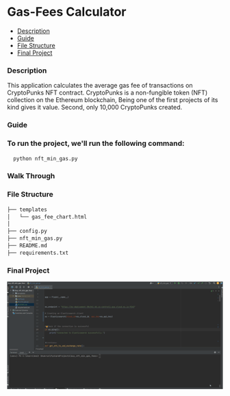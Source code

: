 # Gas-Fees Calculator

- [Description](#Description)
- [Guide](#Guide)
- [File Structure](#File-Structure)
- [Final Project](#Final)
    

    
### Description

This application calculates the average gas fee of transactions on CryptoPunks NFT contract.
CryptoPunks is a non-fungible token (NFT) collection on the Ethereum blockchain, Being one of the first projects of its kind gives it value. Second, only 10,000 CryptoPunks created.



### Guide


### To run the project, we'll run the following command:


`   python nft_min_gas.py
`
    


### Walk Through

### File Structure

```sh
├── templates
│   └── gas_fee_chart.html
│
├── config.py
├── nft_min_gas.py
├── README.md
├── requirements.txt

```


### Final Project


![](/images/gif_plot_graph.gif)

